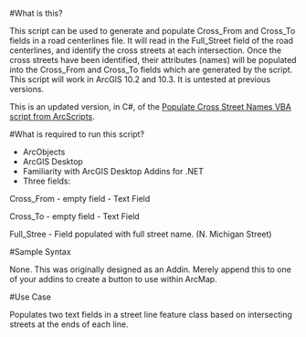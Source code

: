 #What is this?

This script can be used to generate and populate Cross_From and Cross_To fields in a road centerlines file. It will read in the Full_Street field of the road centerlines, and identify the cross streets at each intersection. Once the cross streets have been identified, their attributes (names) will be populated into the Cross_From and Cross_To fields which are generated by the script. This script will work in ArcGIS 10.2 and 10.3. It is untested at previous versions.

This is an updated version, in C#, of the [Populate Cross Street Names VBA script from ArcScripts](http://arcscripts.esri.com/details.asp?dbid=13213).

#What is required to run this script?

* ArcObjects
* ArcGIS Desktop
* Familiarity with ArcGIS Desktop Addins for .NET
* Three fields:

Cross_From - empty field - Text Field

Cross_To - empty field - Text Field

Full_Stree - Field populated with full street name. (N. Michigan Street)

#Sample Syntax

None.  This was originally designed as an Addin.  Merely append this to one of your addins to create a button to use within ArcMap.

#Use Case

Populates two text fields in a street line feature class based on intersecting streets at the ends of each line.

